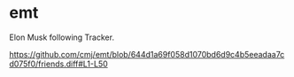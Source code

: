 # emt
Elon Musk following Tracker.

https://github.com/cmj/emt/blob/644d1a69f058d1070bd6d9c4b5eeadaa7cd075f0/friends.diff#L1-L50
